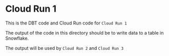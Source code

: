# Cloud Run 1
This is the DBT code and Cloud Run code for `Cloud Run 1`

The output of the code in this directory should be to write data to a table in Snowflake.

The output will be used by `Cloud Run 2` and `Cloud Run 3`
